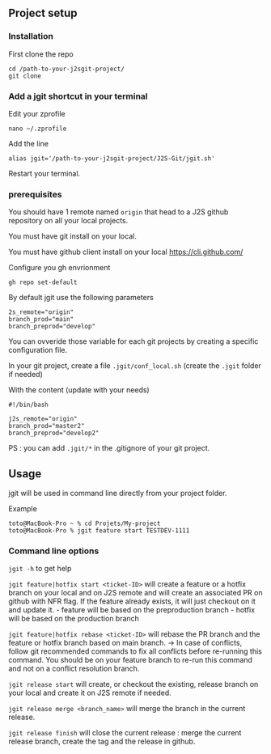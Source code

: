 ## Project setup

### Installation
First clone the repo
```
cd /path-to-your-j2sgit-project/
git clone 
```

### Add a jgit shortcut in your terminal
Edit your zprofile
```
nano ~/.zprofile
```

Add the line
```
alias jgit='/path-to-your-j2sgit-project/J2S-Git/jgit.sh'
```

Restart your terminal.

### prerequisites
You should have 1 remote named `origin` that head to a J2S github repository on all your local projects.

You must have git install on your local.

You must have github client install on your local https://cli.github.com/

Configure you gh envrionment

```
gh repo set-default
```

By default jgit use the following parameters
```
2s_remote="origin"
branch_prod="main"
branch_preprod="develop"
```

You can ovveride those variable for each git projects by creating a specific configuration file.

In your git project, create a file `.jgit/conf_local.sh` (create the `.jgit` folder if needed)

With the content (update with your needs)
```
#!/bin/bash

j2s_remote="origin"
branch_prod="master2"
branch_preprod="develop2"
```

PS : you can add `.jgit/*` in the .gitignore of your git project.

## Usage
jgit will be used in command line directly from your project folder.

Example
```
toto@MacBook-Pro ~ % cd Projets/My-project 
toto@MacBook-Pro % jgit feature start TESTDEV-1111
```

### Command line options
`jgit -h` to get help

`jgit feature|hotfix start <ticket-ID>` will create a feature or a hotfix branch on your local and on J2S remote and will create an associated PR on github with NFR flag. If the feature already exists, it will just checkout on it and update it.
    - feature will be based on the preproduction branch
    - hotfix will be based on the production branch

`jgit feature|hotfix rebase <ticket-ID>` will rebase the PR branch and the feature or hotfix branch based on main branch.
    -> In case of conflicts, follow git recommended commands to fix all conflicts before re-running this command. You should be on your feature branch to re-run this command and not on a conflict resolution branch. 

`jgit release start` will create, or checkout the existing, release branch on your local and create it on J2S remote if needed.

`jgit release merge <branch_name>` will merge the branch in the current release.

`jgit release finish` will close the current release : merge the current release branch, create the tag and the release in github.



